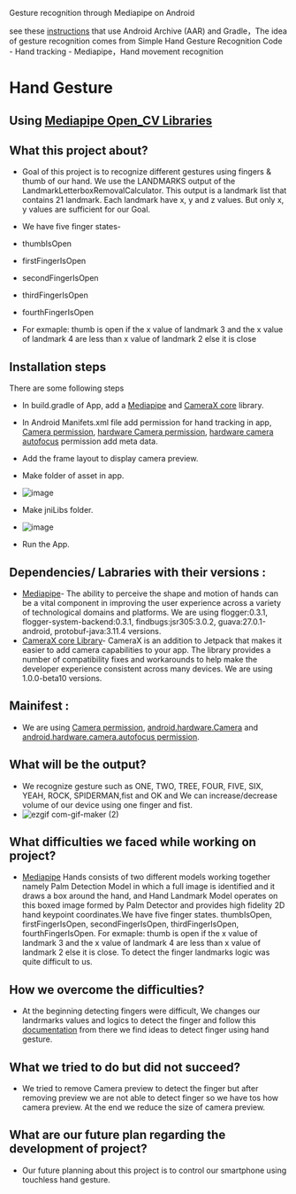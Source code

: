 Gesture recognition through Mediapipe on Android

see these [instructions](https://google.github.io/mediapipe/getting_started/android_archive_library.html) that use Android Archive (AAR) and Gradle，The idea of gesture recognition comes from Simple Hand Gesture Recognition Code - Hand tracking - Mediapipe，Hand movement recognition



# Hand Gesture
## Using [Mediapipe Open_CV Libraries](https://google.github.io/mediapipe/solutions/hands.html)

## What this project about?
- Goal of this project is to recognize different gestures using fingers & thumb of our hand. We use the LANDMARKS output of the LandmarkLetterboxRemovalCalculator. This output is a landmark list that contains 21 landmark. Each landmark have x, y and z values. But only x, y values are sufficient for our Goal.
- We have five finger states-

- thumbIsOpen
- firstFingerIsOpen
- secondFingerIsOpen
- thirdFingerIsOpen
- fourthFingerIsOpen
- For exmaple: thumb is open if the x value of landmark 3 and the x value of landmark 4 are less than x value of landmark 2 else it is close

## Installation steps

There are some following steps 
- In build.gradle of App, add a [Mediapipe](https://google.github.io/mediapipe/solutions/hands.html) and [CameraX core](https://developer.android.com/jetpack/androidx/releases/camera) library.
- In Android Manifets.xml file add permission for hand tracking in app, [Camera permission](https://developer.android.com/guide/topics/media/camera), [hardware Camera permission](https://developer.android.com/reference/android/hardware/Camera), [hardware camera autofocus](https://developer.android.com/reference/android/hardware/Camera) permission add meta data.
- Add the frame layout to display camera preview. 
- Make folder of asset in app.
- ![image](https://user-images.githubusercontent.com/78479435/126985230-d23bf769-2657-463a-a434-8755c9a86d66.png)
- Make jniLibs folder.
- ![image](https://user-images.githubusercontent.com/78479435/126985496-ba24017a-cdcf-454c-a962-a02f57d93c94.png)

- Run the App.

## Dependencies/ Labraries with their versions :
- [Mediapipe](https://google.github.io/mediapipe/solutions/hands.html)- The ability to perceive the shape and motion of hands can be a vital component in improving the user experience across a variety of technological domains and platforms. We are using flogger:0.3.1, flogger-system-backend:0.3.1, findbugs:jsr305:3.0.2, guava:27.0.1-android, protobuf-java:3.11.4 versions.
- [CameraX core Library](https://developer.android.com/jetpack/androidx/releases/camera)- CameraX is an addition to Jetpack that makes it easier to add camera capabilities to your app. The library provides a number of compatibility fixes and workarounds to help make the developer experience consistent across many devices. We are using 1.0.0-beta10 versions.
	
## Mainifest :
- We are using [Camera permission](https://developer.android.com/guide/topics/media/camera), [android.hardware.Camera](https://developer.android.com/reference/android/hardware/Camera) and [android.hardware.camera.autofocus permission](https://developer.android.com/reference/android/hardware/Camera).

## What will be the output? 
- We recognize gesture such as ONE, TWO, TREE, FOUR, FIVE, SIX, YEAH, ROCK, SPIDERMAN,fist and OK and We can increase/decrease volume of our device using one finger and fist.
- ![ezgif com-gif-maker (2)](https://user-images.githubusercontent.com/78479435/127730764-c7688669-c608-4cf0-97fd-a32ccc2a25b7.gif)

 
## What difficulties we faced while working on project?
-  [Mediapipe](https://google.github.io/mediapipe/solutions/hands.html) Hands consists of two different models working together namely Palm Detection Model in which a full image is identified and it draws a box around the hand, and Hand   Landmark Model operates on this boxed image formed by Palm Detector and provides high fidelity 2D hand keypoint coordinates.We have five finger states.
  thumbIsOpen, firstFingerIsOpen, secondFingerIsOpen, thirdFingerIsOpen, fourthFingerIsOpen. For exmaple: thumb is open if the x value of landmark 3 and the x value of landmark 4 are less than x value of landmark 2 else it is close. To detect the finger landmarks logic was quite difficult to us.

## How we overcome the difficulties?
- At the beginning detecting fingers were difficult, We changes our landrmarks values and logics to detect the finger and follow this [documentation](https://gist.github.com/TheJLifeX/74958cc59db477a91837244ff598ef4a) from there we find ideas to detect finger using hand gesture.

## What we tried to do but did not succeed?
- We tried to remove Camera preview to detect the finger but after removing preview we are not able to detect finger so we have tos how camera preview. At the end we reduce the size of camera preview.

## What are our future plan regarding the development of project?
- Our future planning about this project is to control our smartphone using touchless hand gesture.
